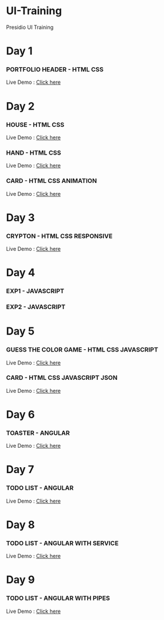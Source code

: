 # UI-Training
Presidio UI Training

# Day 1 
  ### PORTFOLIO HEADER - HTML CSS
  Live Demo : [Click here](https://ganapathysubramanian.github.io/UI-Training/Day-1/EX1.html)

# Day 2 
  ### HOUSE - HTML CSS
  Live Demo : [Click here](https://ganapathysubramanian.github.io/UI-Training/Day-2/EX1.html)
  ### HAND - HTML CSS
  Live Demo : [Click here](https://ganapathysubramanian.github.io/UI-Training/Day-2/EX2.html)
  ### CARD - HTML CSS ANIMATION
  Live Demo : [Click here](https://ganapathysubramanian.github.io/UI-Training/Day-3/EX3.html)

# Day 3 
  ### CRYPTON - HTML CSS RESPONSIVE
  Live Demo : [Click here](https://ganapathysubramanian.github.io/UI-Training/Day-3/EX1.html)

# Day 4 
  ### EXP1 - JAVASCRIPT
  ### EXP2 - JAVASCRIPT
# Day 5 
   ### GUESS THE COLOR GAME - HTML CSS JAVASCRIPT
  Live Demo : [Click here](https://ganapathysubramanian.github.io/UI-Training/Day-5/EX1.html)
  ### CARD - HTML CSS JAVASCRIPT JSON
  Live Demo : [Click here](https://ganapathysubramanian.github.io/UI-Training/Day-5/EX2.html)

# Day 6 
  ### TOASTER - ANGULAR
  Live Demo : [Click here](https://wonderful-golick-11bf28.netlify.app/)

# Day 7 
  ### TODO LIST - ANGULAR
  Live Demo : [Click here](https://confident-feynman-ea587e.netlify.app/)

# Day 8
  ### TODO LIST - ANGULAR WITH SERVICE
  Live Demo : [Click here](https://pedantic-almeida-bab8ae.netlify.app/)

# Day 9
  ### TODO LIST - ANGULAR WITH PIPES
  Live Demo : [Click here](https://reverent-jones-829b85.netlify.app/)
